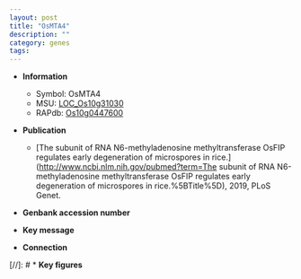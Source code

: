 ```yaml
---
layout: post
title: "OsMTA4"
description: ""
category: genes
tags: 
---
```


* **Information**  
    + Symbol: OsMTA4  
    + MSU: [LOC_Os10g31030](http://rice.uga.edu/cgi-bin/ORF_infopage.cgi?orf=LOC_Os10g31030)  
    + RAPdb: [Os10g0447600](https://rapdb.dna.affrc.go.jp/locus/?name=Os10g0447600)  

* **Publication**  
    + [The subunit of RNA N6-methyladenosine methyltransferase OsFIP regulates early degeneration of microspores in rice.](http://www.ncbi.nlm.nih.gov/pubmed?term=The subunit of RNA N6-methyladenosine methyltransferase OsFIP regulates early degeneration of microspores in rice.%5BTitle%5D), 2019, PLoS Genet.

* **Genbank accession number**  

* **Key message**  

* **Connection**  

[//]: # * **Key figures**  



